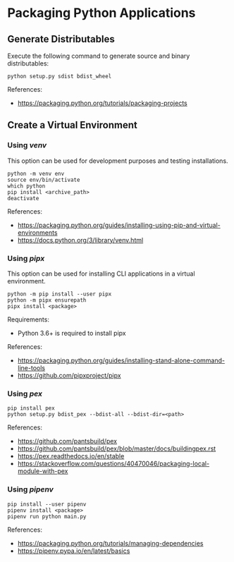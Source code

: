 # Packaging Python Applications

## Generate Distributables
Execute the following command to generate source and binary distributables:

```
python setup.py sdist bdist_wheel
```

References:
- https://packaging.python.org/tutorials/packaging-projects

## Create a Virtual Environment

### Using _venv_
This option can be used for development purposes and testing installations.

```
python -m venv env
source env/bin/activate
which python
pip install <archive_path>
deactivate
```

References:
- https://packaging.python.org/guides/installing-using-pip-and-virtual-environments
- https://docs.python.org/3/library/venv.html

### Using _pipx_
This option can be used for installing CLI applications in a virtual environment.

```
python -m pip install --user pipx
python -m pipx ensurepath
pipx install <package>
```

Requirements:
- Python 3.6+ is required to install pipx

References:
- https://packaging.python.org/guides/installing-stand-alone-command-line-tools
- https://github.com/pipxproject/pipx

### Using _pex_
```
pip install pex
python setup.py bdist_pex --bdist-all --bdist-dir=<path>
```

References:
- https://github.com/pantsbuild/pex
- https://github.com/pantsbuild/pex/blob/master/docs/buildingpex.rst
- https://pex.readthedocs.io/en/stable
- https://stackoverflow.com/questions/40470046/packaging-local-module-with-pex

### Using _pipenv_
```
pip install --user pipenv
pipenv install <package>
pipenv run python main.py
```

References:
- https://packaging.python.org/tutorials/managing-dependencies
- https://pipenv.pypa.io/en/latest/basics
